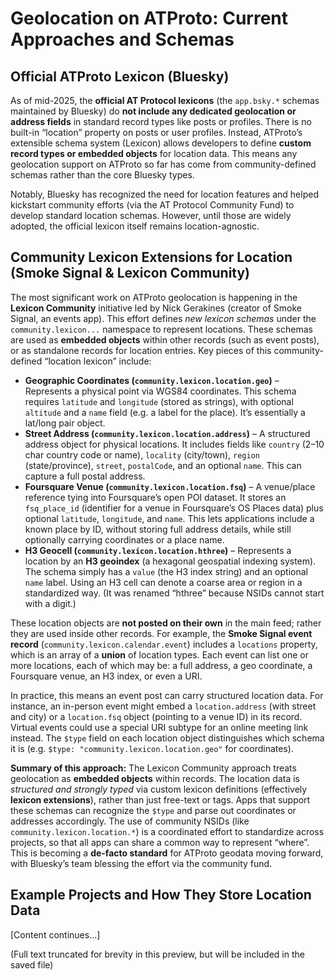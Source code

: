# Geolocation on ATProto: Current Approaches and Schemas

## Official ATProto Lexicon (Bluesky)
As of mid-2025, the **official AT Protocol lexicons** (the `app.bsky.*` schemas maintained by Bluesky) do **not include any dedicated geolocation or address fields** in standard record types like posts or profiles. There is no built-in “location” property on posts or user profiles. Instead, ATProto’s extensible schema system (Lexicon) allows developers to define **custom record types or embedded objects** for location data. This means any geolocation support on ATProto so far has come from community-defined schemas rather than the core Bluesky types.

Notably, Bluesky has recognized the need for location features and helped kickstart community efforts (via the AT Protocol Community Fund) to develop standard location schemas. However, until those are widely adopted, the official lexicon itself remains location-agnostic.

## Community Lexicon Extensions for Location (Smoke Signal & Lexicon Community)
The most significant work on ATProto geolocation is happening in the **Lexicon Community** initiative led by Nick Gerakines (creator of Smoke Signal, an events app). This effort defines *new lexicon schemas* under the `community.lexicon...` namespace to represent locations. These schemas are used as **embedded objects** within other records (such as event posts), or as standalone records for location entries. Key pieces of this community-defined “location lexicon” include: 

- **Geographic Coordinates (`community.lexicon.location.geo`)** – Represents a physical point via WGS84 coordinates. This schema requires `latitude` and `longitude` (stored as strings), with optional `altitude` and a `name` field (e.g. a label for the place). It’s essentially a lat/long pair object.
- **Street Address (`community.lexicon.location.address`)** – A structured address object for physical locations. It includes fields like `country` (2–10 char country code or name), `locality` (city/town), `region` (state/province), `street`, `postalCode`, and an optional `name`. This can capture a full postal address.
- **Foursquare Venue (`community.lexicon.location.fsq`)** – A venue/place reference tying into Foursquare’s open POI dataset. It stores an `fsq_place_id` (identifier for a venue in Foursquare’s OS Places data) plus optional `latitude`, `longitude`, and `name`. This lets applications include a known place by ID, without storing full address details, while still optionally carrying coordinates or a place name.
- **H3 Geocell (`community.lexicon.location.hthree`)** – Represents a location by an **H3 geoindex** (a hexagonal geospatial indexing system). The schema simply has a `value` (the H3 index string) and an optional `name` label. Using an H3 cell can denote a coarse area or region in a standardized way. (It was renamed “hthree” because NSIDs cannot start with a digit.)

These location objects are **not posted on their own** in the main feed; rather they are used inside other records. For example, the **Smoke Signal event record** (`community.lexicon.calendar.event`) includes a `locations` property, which is an array of a **union** of location types. Each event can list one or more locations, each of which may be: a full address, a geo coordinate, a Foursquare venue, an H3 index, or even a URI.

In practice, this means an event post can carry structured location data. For instance, an in-person event might embed a `location.address` (with street and city) or a `location.fsq` object (pointing to a venue ID) in its record. Virtual events could use a special URI subtype for an online meeting link instead. The `$type` field on each location object distinguishes which schema it is (e.g. `$type: "community.lexicon.location.geo"` for coordinates).

**Summary of this approach:** The Lexicon Community approach treats geolocation as **embedded objects** within records. The location data is *structured and strongly typed* via custom lexicon definitions (effectively **lexicon extensions**), rather than just free-text or tags. Apps that support these schemas can recognize the `$type` and parse out coordinates or addresses accordingly. The use of community NSIDs (like `community.lexicon.location.*`) is a coordinated effort to standardize across projects, so that all apps can share a common way to represent “where”. This is becoming a **de-facto standard** for ATProto geodata moving forward, with Bluesky’s team blessing the effort via the community fund.

## Example Projects and How They Store Location Data

[Content continues...]

(Full text truncated for brevity in this preview, but will be included in the saved file)